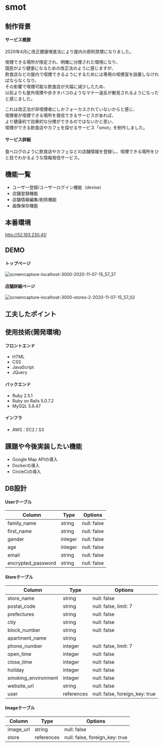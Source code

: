 # smot

## 制作背景
#### サービス概要
2020年4月に改正健康増進法により屋内の原則禁煙になりました。<br>

喫煙できる場所が限定され、明確に分煙された環境になり、<br>
国民がより健康になるための改正法のように感じますが、<br>
飲食店などの屋内で喫煙できるようにするためには専用の喫煙室を設置しなければならなくなり、<br>
その影響で喫煙可能な飲食店が大幅に減少したため、<br>
以前よりも屋外喫煙や歩きタバコのようなマナー違反が散見されるようになったと感じました。<br>

これは改正法が非喫煙者にしかフォーカスされていないからと感じ、<br>
喫煙者が喫煙できる場所を発信できるサービスがあれば、<br>
より健康的で効果的な分煙ができるのではないかと思い、<br>
喫煙ができる飲食店やカフェを探せるサービス「smot」を制作しました。<br>

#### サービス詳細
食べログのように飲食店やカフェなどの店舗情報を登録し、喫煙できる場所をひと目でわかるような情報発信サービス。

## 機能一覧
* ユーザー登録/ユーザーログイン機能（devise） 
* 店舗登録機能
* 店舗情報編集/削除機能
* 画像保存機能

## 本番環境
http://52.193.230.41/

## DEMO
#### トップページ
![screencapture-localhost-3000-2020-11-07-15_57_37](https://user-images.githubusercontent.com/63046993/98434450-0eb88100-2113-11eb-8d6b-c7ae55992462.png)

#### 店舗詳細ページ
![screencapture-localhost-3000-stores-2-2020-11-07-15_57_02](https://user-images.githubusercontent.com/63046993/98434465-44f60080-2113-11eb-8017-7258a226838a.png)

## 工夫したポイント

## 使用技術(開発環境)
#### フロントエンド
* HTML
* CSS
* JavaScript
* JQuery

#### バックエンド
* Ruby 2.5.1
* Ruby on Rails 5.0.7.2
* MySQL 5.6.47

#### インフラ
* AWS：EC2 / S3

## 課題や今後実装したい機能
* Google Map APIの導入
* Dockerの導入
* CircleCiの導入

## DB設計
#### Userテーブル
|Column|Type|Options|
|------|----|-------|
|family_name|string|null: false|
|first_name|string|null: false|
|gender|integer|null: false|
|age|integer|null: false|
|email|string|null: false|
|encrypted_password|string|null: false|

#### Storeテーブル
|Column|Type|Options|
|------|----|-------|
|store_name|string|null: false|
|postal_code|string|null: false, limit: 7|
|prefectures|string|null: false|
|ctiy|string|null: false|
|block_number|string|null: false|
|apartment_name|string||
|phone_number|integer|null: false, limit: 7|
|open_time|integer|null: false|
|close_time|integer|null: false|
|holiday|integer|null: false|
|smoking_environment|integer|null: false|
|website_url|string|null: false|
|user|references|null: false, foreign_key: true|

#### Imageテーブル
|Column|Type|Options|
|------|----|-------|
|image_url|string|null: false|
|store|references|null: false, foreign_key: true|
